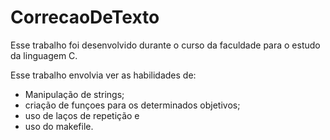 # CorrecaoDeTexto

Esse trabalho foi desenvolvido durante o curso da faculdade para o estudo da linguagem C.

Esse trabalho envolvia ver as habilidades de:
* Manipulação de strings;
* criação de funçoes para os determinados objetivos;
* uso de laços de repetição e
* uso do makefile.
